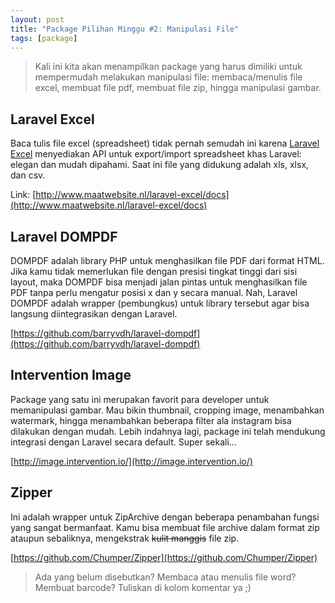 ```yaml
---
layout: post
title: "Package Pilihan Minggu #2: Manipulasi File"
tags: [package]
---
```


> Kali ini kita akan menampilkan package yang harus dimiliki untuk mempermudah melakukan manipulasi file: membaca/menulis file excel, membuat file pdf, membuat file zip, hingga manipulasi gambar.

## Laravel Excel
Baca tulis file excel (spreadsheet) tidak pernah semudah ini karena [Laravel Excel](https://github.com/Maatwebsite/Laravel-Excel) menyediakan API untuk export/import spreadsheet khas Laravel: elegan dan mudah dipahami. Saat ini file yang didukung adalah xls, xlsx, dan csv.

Link: [http://www.maatwebsite.nl/laravel-excel/docs](http://www.maatwebsite.nl/laravel-excel/docs)

## Laravel DOMPDF

DOMPDF adalah library PHP untuk menghasilkan file PDF dari format HTML. Jika kamu tidak memerlukan file dengan presisi tingkat tinggi dari sisi layout, maka DOMPDF bisa menjadi jalan pintas untuk menghasilkan file PDF tanpa perlu mengatur posisi x dan y secara manual. Nah, Laravel DOMPDF adalah wrapper (pembungkus) untuk library tersebut agar bisa langsung diintegrasikan dengan Laravel.

[https://github.com/barryvdh/laravel-dompdf](https://github.com/barryvdh/laravel-dompdf)

## Intervention Image

Package yang satu ini merupakan favorit para developer untuk memanipulasi gambar. Mau bikin thumbnail, cropping image, menambahkan watermark, hingga menambahkan beberapa filter ala instagram bisa dilakukan dengan mudah. Lebih indahnya lagi, package ini telah mendukung integrasi dengan Laravel secara default. Super sekali...

[http://image.intervention.io/](http://image.intervention.io/)

## Zipper
Ini adalah wrapper untuk ZipArchive dengan beberapa penambahan fungsi yang sangat bermanfaat. Kamu bisa membuat file archive dalam format zip ataupun sebaliknya, mengekstrak ~~kulit manggis~~ file zip.

[https://github.com/Chumper/Zipper](https://github.com/Chumper/Zipper)

> Ada yang belum disebutkan? Membaca atau menulis file word? Membuat barcode? Tuliskan di kolom komentar ya ;)
